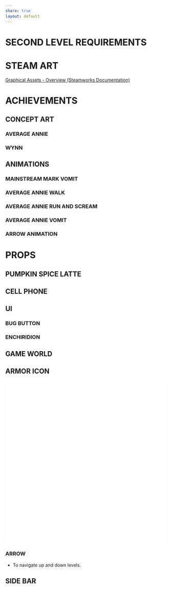 ```yaml
---
share: true
layout: default
---
```

  
# SECOND LEVEL REQUIREMENTS  
  
# STEAM ART  
  
[Graphical Assets - Overview (Steamworks Documentation)](https://partner.steamgames.com/doc/store/assets)  
  
# ACHIEVEMENTS  
  
## CONCEPT ART  
  
### AVERAGE ANNIE  
  
### WYNN  
  
## ANIMATIONS  
  
### MAINSTREAM MARK VOMIT  
  
### AVERAGE ANNIE WALK  
  
### AVERAGE ANNIE RUN AND SCREAM  
  
### AVERAGE ANNIE VOMIT  
  
### ARROW ANIMATION  
  
# PROPS  
  
## PUMPKIN SPICE LATTE  
  
## CELL PHONE  
  
## UI  
  
### BUG BUTTON  
  
### ENCHIRIDION  
  
## GAME WORLD  
  
## ARMOR ICON  
  
![](Attachments/project_2_en-20240925213907824.webp)  
  
### ARROW  
  
* To navigate up and down levels.  
  
## SIDE BAR  
